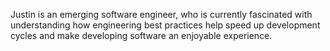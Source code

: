Justin is an emerging software engineer, who is currently fascinated with understanding how engineering best practices
help speed up development cycles and make developing software an enjoyable experience.
